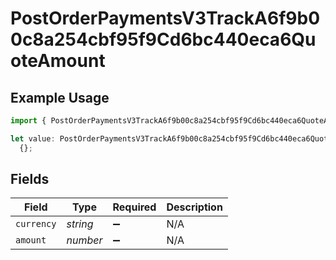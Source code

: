 # PostOrderPaymentsV3TrackA6f9b00c8a254cbf95f9Cd6bc440eca6QuoteAmount

## Example Usage

```typescript
import { PostOrderPaymentsV3TrackA6f9b00c8a254cbf95f9Cd6bc440eca6QuoteAmount } from "@dhaba/safepay-ts/models/operations";

let value: PostOrderPaymentsV3TrackA6f9b00c8a254cbf95f9Cd6bc440eca6QuoteAmount =
  {};
```

## Fields

| Field              | Type               | Required           | Description        |
| ------------------ | ------------------ | ------------------ | ------------------ |
| `currency`         | *string*           | :heavy_minus_sign: | N/A                |
| `amount`           | *number*           | :heavy_minus_sign: | N/A                |